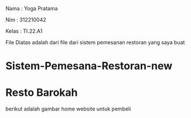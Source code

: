 Nama     : Yoga Pratama

Nim      : 312210042 

Kelas    : TI.22.A1

File Diatas adalah dari file dari sistem pemesanan restoran yang saya buat 

# Sistem-Pemesana-Restoran-new

# Resto Barokah 

berikut adalah gambar home website untuk pembeli 





